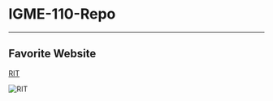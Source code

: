 # IGME-110-Repo

-----

## Favorite Website
[RIT](https://www.rit.edu)

![RIT](https://pbs.twimg.com/profile_images/1171468021900034058/Gu1RX0aR_400x400.jpg)
